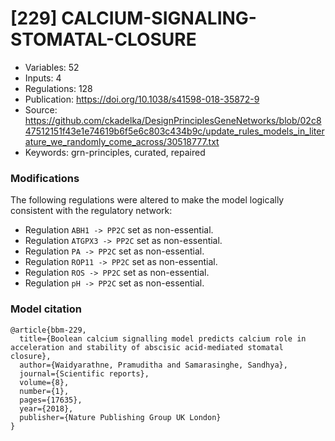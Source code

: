# \[229\] CALCIUM-SIGNALING-STOMATAL-CLOSURE

 - Variables: 52
 - Inputs: 4
 - Regulations: 128
 - Publication: https://doi.org/10.1038/s41598-018-35872-9
 - Source: https://github.com/ckadelka/DesignPrinciplesGeneNetworks/blob/02c847512151f43e1e74619b6f5e6c803c434b9c/update_rules_models_in_literature_we_randomly_come_across/30518777.txt
 - Keywords: grn-principles, curated, repaired


### Modifications

The following regulations were altered to make the model logically consistent
with the regulatory network:

 - Regulation `ABH1 -> PP2C` set as non-essential.
 - Regulation `ATGPX3 -> PP2C` set as non-essential.
 - Regulation `PA -> PP2C` set as non-essential.
 - Regulation `ROP11 -> PP2C` set as non-essential.
 - Regulation `ROS -> PP2C` set as non-essential.
 - Regulation `pH -> PP2C` set as non-essential.

### Model citation

```
@article{bbm-229,
  title={Boolean calcium signalling model predicts calcium role in acceleration and stability of abscisic acid-mediated stomatal closure},
  author={Waidyarathne, Pramuditha and Samarasinghe, Sandhya},
  journal={Scientific reports},
  volume={8},
  number={1},
  pages={17635},
  year={2018},
  publisher={Nature Publishing Group UK London}
}
```


